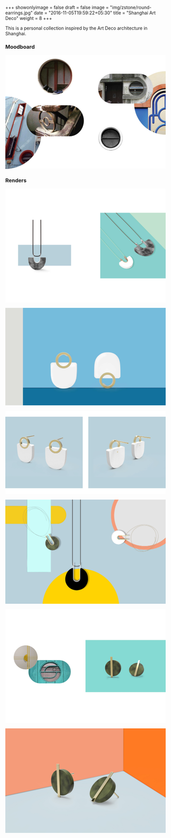 +++
showonlyimage = false
draft = false
image = "img/zstone/round-earrings.jpg"
date = "2016-11-05T19:59:22+05:30"
title = "Shanghai Art Deco"
weight = 8
+++
<!--more-->

This is a personal collection inspired by the Art Deco architecture in Shanghai.

### Moodboard
![art deco line](/img/zstone/MOODBOARD-art-deco2.jpg)

### Renders

![art deco line](/img/zstone/art-deco-necklaces.jpg)

![art deco line](/img/zstone/minimal-deco-earrings-poster.jpg)

![art deco line](/img/zstone/minimal-deco-earrings.jpg)

![art deco line](/img/zstone/minimal-deco-necklace.jpg)

![art deco line](/img/zstone/art-deco-earrings.jpg)

![art deco line](/img/zstone/round-earrings.jpg)

